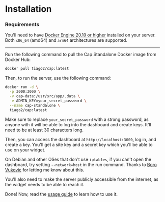 # Installation

### Requirements

You'll need to have [Docker Engine 20.10 or higher](https://docs.docker.com/get-docker/) installed on your server. Both `x86_64` (amd64) and `arm64` architectures are supported.

---

Run the following command to pull the Cap Standalone Docker image from Docker Hub:

```bash
docker pull tiago2/cap:latest
```

Then, to run the server, use the following command:

```bash
docker run -d \
  -p 3000:3000 \
  -v cap-data:/usr/src/app/.data \
  -e ADMIN_KEY=your_secret_password \
  --name cap-standalone \
  tiago2/cap:latest
```

Make sure to replace `your_secret_password` with a strong password, as anyone with it will be able to log into the dashboard and create keys. It'll need to be at least 30 characters long.

Then, you can access the dashboard at `http://localhost:3000`, log in, and create a key. You'll get a site key and a secret key which you'll be able to use on your widget.

On Debian and other OSes that don't use `iptables`, if you can't open the dashboard, try setting `--network=host` in the run command. Thanks to [Boro Vukovic](https://github.com/tiagorangel1/cap/issues/70#issuecomment-3086464282) for letting me know about this.

You'll also need to make the server publicly accessible from the internet, as the widget needs to be able to reach it.

Done! Now, read the [usage guide](/guide/standalone/usage.md) to learn how to use it.
